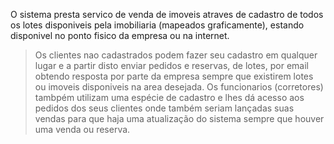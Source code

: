 O sistema presta servico de venda de imoveis atraves de cadastro de todos os lotes disponiveis pela imobiliaria (mapeados graficamente), estando disponivel no ponto fisico da empresa ou na internet.
> Os clientes nao cadastrados podem fazer seu cadastro em qualquer lugar e a partir disto enviar pedidos e reservas, de lotes, por email obtendo resposta por parte da empresa sempre que existirem lotes ou imoveis disponiveis na area desejada. Os funcionarios (corretores) tambpém utilizam uma espécie de cadastro e lhes dá acesso aos pedidos dos seus clientes onde também seriam lançadas suas vendas para que haja uma atualização do sistema sempre que houver uma venda ou reserva.